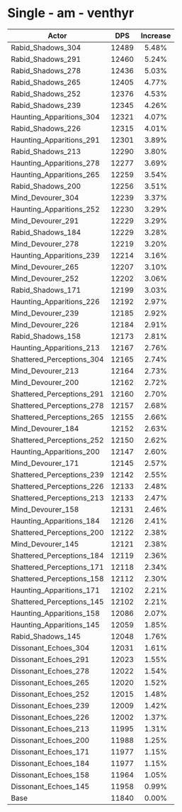 # Single - am - venthyr
| Actor | DPS | Increase |
|---|:---:|:---:|
|Rabid_Shadows_304|12489|5.48%|
|Rabid_Shadows_291|12460|5.24%|
|Rabid_Shadows_278|12436|5.03%|
|Rabid_Shadows_265|12405|4.77%|
|Rabid_Shadows_252|12376|4.53%|
|Rabid_Shadows_239|12345|4.26%|
|Haunting_Apparitions_304|12321|4.07%|
|Rabid_Shadows_226|12315|4.01%|
|Haunting_Apparitions_291|12301|3.89%|
|Rabid_Shadows_213|12290|3.80%|
|Haunting_Apparitions_278|12277|3.69%|
|Haunting_Apparitions_265|12259|3.54%|
|Rabid_Shadows_200|12256|3.51%|
|Mind_Devourer_304|12239|3.37%|
|Haunting_Apparitions_252|12230|3.29%|
|Mind_Devourer_291|12229|3.29%|
|Rabid_Shadows_184|12229|3.28%|
|Mind_Devourer_278|12219|3.20%|
|Haunting_Apparitions_239|12214|3.16%|
|Mind_Devourer_265|12207|3.10%|
|Mind_Devourer_252|12202|3.06%|
|Rabid_Shadows_171|12199|3.03%|
|Haunting_Apparitions_226|12192|2.97%|
|Mind_Devourer_239|12185|2.92%|
|Mind_Devourer_226|12184|2.91%|
|Rabid_Shadows_158|12173|2.81%|
|Haunting_Apparitions_213|12167|2.76%|
|Shattered_Perceptions_304|12165|2.74%|
|Mind_Devourer_213|12164|2.73%|
|Mind_Devourer_200|12162|2.72%|
|Shattered_Perceptions_291|12160|2.70%|
|Shattered_Perceptions_278|12157|2.68%|
|Shattered_Perceptions_265|12155|2.66%|
|Mind_Devourer_184|12152|2.63%|
|Shattered_Perceptions_252|12150|2.62%|
|Haunting_Apparitions_200|12147|2.60%|
|Mind_Devourer_171|12145|2.57%|
|Shattered_Perceptions_239|12142|2.55%|
|Shattered_Perceptions_226|12133|2.48%|
|Shattered_Perceptions_213|12133|2.47%|
|Mind_Devourer_158|12131|2.46%|
|Haunting_Apparitions_184|12126|2.41%|
|Shattered_Perceptions_200|12122|2.38%|
|Mind_Devourer_145|12121|2.38%|
|Shattered_Perceptions_184|12119|2.36%|
|Shattered_Perceptions_171|12118|2.34%|
|Shattered_Perceptions_158|12112|2.30%|
|Haunting_Apparitions_171|12102|2.21%|
|Shattered_Perceptions_145|12102|2.21%|
|Haunting_Apparitions_158|12086|2.07%|
|Haunting_Apparitions_145|12059|1.85%|
|Rabid_Shadows_145|12048|1.76%|
|Dissonant_Echoes_304|12031|1.61%|
|Dissonant_Echoes_291|12023|1.55%|
|Dissonant_Echoes_278|12022|1.54%|
|Dissonant_Echoes_265|12020|1.52%|
|Dissonant_Echoes_252|12015|1.48%|
|Dissonant_Echoes_239|12009|1.42%|
|Dissonant_Echoes_226|12002|1.37%|
|Dissonant_Echoes_213|11995|1.31%|
|Dissonant_Echoes_200|11988|1.25%|
|Dissonant_Echoes_171|11977|1.15%|
|Dissonant_Echoes_184|11977|1.15%|
|Dissonant_Echoes_158|11964|1.05%|
|Dissonant_Echoes_145|11958|0.99%|
|Base|11840|0.00%|
